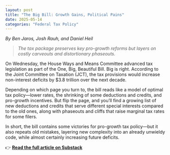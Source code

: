 ```yaml
---
layout: post
title: "The Big Bill: Growth Gains, Political Pains"
date: 2025-05-14
categories: "Federal Tax Policy"
---
```


<p><em>By Ben Jaros, Josh Rauh, and Daniel Heil</em></p>

> *The tax package preserves key pro-growth reforms but layers on costly carveouts and distortionary phaseouts.*

On Wednesday, the House Ways and Means Committee advanced tax legislation as part of the One, Big, Beautiful Bill. Big is right. According to the Joint Committee on Taxation (JCT), the tax provisions would increase non-interest deficits by $3.8 trillion over the next decade.

Depending on which page you turn to, the bill reads like a model of optimal tax policy—lower rates, the shrinking of some deductions and credits, and pro-growth incentives. But flip the page, and you’ll find a growing list of new deductions and credits that serve different special interests compared to the old ones, along with phaseouts and cliffs that raise marginal tax rates for some filers.

In short, the bill contains some victories for pro-growth tax policy—but it also repeats old mistakes, layering new complexity into an already unwieldy code, while almost certainly increasing future deficits.

👉 <strong><a href="https://substack.com/home/post/p-163608933" target="_blank">Read the full article on Substack</a></strong>

